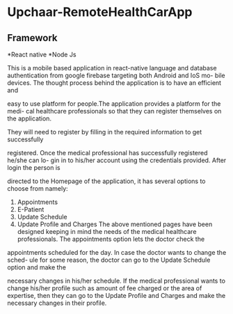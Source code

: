 # Upchaar-RemoteHealthCarApp

## Framework

*React native
*Node Js

This is a mobile based application in react-native language and database authentication from google firebase targeting both Android and IoS mo-
bile devices. The thought process behind the application is to have an efficient and

easy to use platform for people.The application provides a platform for the medi-
cal healthcare professionals so that they can register themselves on the application.

They will need to register by filling in the required information to get successfully

registered. Once the medical professional has successfully registered he/she can lo-
gin in to his/her account using the credentials provided. After login the person is

directed to the Homepage of the application, it has several options to choose from
namely:
1. Appointments
2. E-Patient
3. Update Schedule
4. Update Profile and Charges
The above mentioned pages have been designed keeping in mind the needs of the
medical healthcare professionals. The appointments option lets the doctor check the

appointments scheduled for the day. In case the doctor wants to change the sched-
ule for some reason, the doctor can go to the Update Schedule option and make the

necessary changes in his/her schedule. If the medical professional wants to change
his/her profile such as amount of fee charged or the area of expertise, then they can
go to the Update Profile and Charges and make the necessary changes in their profile.

